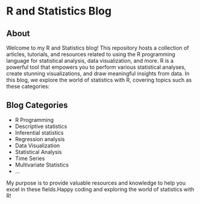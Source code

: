 # R and Statistics Blog

## About

Welcome to my R and Statistics blog! This repository hosts a collection of articles, tutorials, and resources related to using the R programming language for statistical analysis, data visualization, and more. R is a powerful tool that empowers you to perform various statistical analyses, create stunning visualizations, and draw meaningful insights from data. In this blog, we explore the world of statistics with R, covering topics such as these categories:

## Blog Categories

- R Programming
- Descriptive statistics
- Inferential statistics
- Regression analysis
- Data Visualization
- Statistical Analysis
- Time Series
- Multivariate Statistics
- ...

My purpose is to provide valuable resources and knowledge to help you excel in these fields.Happy coding and exploring the world of statistics with R!

 

